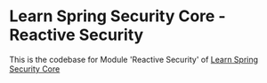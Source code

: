 # Learn Spring Security Core - Reactive Security
This is the codebase for Module 'Reactive Security' of [Learn Spring Security Core](https://bit.ly/github-lssc)